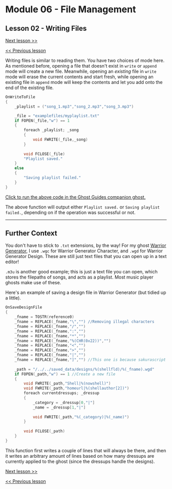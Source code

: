 # Module 06 - File Management

## Lesson 02 - Writing Files

[Next lesson >>](../module_06_file_management/03_deleting_files_and_working_with_directories.md)

[<< Previous lesson](../module_06_file_management/01_reading_files.md)

Writing files is similar to reading them. You have two choices of mode here. As mentioned before, opening a file that doesn't exist in `write` or `append` mode will create a new file. Meanwhile, opening an *existing* file in `write` mode will erase the current contents and start fresh, while opening an existing file in `append` mode will keep the contents and let you add onto the end of the existing file.

```c
OnWriteToFile
{
	_playlist = ("song_1.mp3","song_2.mp3","song_3.mp3")

	_file = "examplefiles/myplaylist.txt"
	if FOPEN(_file,"w") == 1
	{
		foreach _playlist; _song
		{
			void FWRITE(_file,_song)
		}
		
		void FCLOSE(_file)
		"Playlist saved."
	}
	else
	{
		"Saving playlist failed."
	}
}
```

[Click to run the above code in the Ghost Guides companion ghost.](https://zichqec.github.io/YAYA_Fundamentals/jump.html?url=x-ukagaka-link%3Atype%3Devent%26ghost%3DGhost%20Guides%26info%3DOnExample.M6.L2.WriteToFile)

The above function will output either `Playlist saved.` or `Saving playlist failed.`, depending on if the operation was successful or not.

---

## Further Context

You don't have to stick to `.txt` extensions, by the way! For my ghost [Warrior Generator](https://zichqec.github.io/s-the-skeleton/warrior_generator), I use `.wgc` for Warrior Generator Character, and `.wgd` for Warrior Generator Design. These are still just text files that you can open up in a text editor!

`.m3u` is another good example; this is just a text file you can open, which stores the filepaths of songs, and acts as a playlist. Most music player ghosts make use of these.

Here's an example of saving a design file in Warrior Generator (but tidied up a little).

```c
OnSaveDesignFile
{
	_fname = TOSTR(reference0)
	_fname = REPLACE(_fname,"\","") //Removing illegal characters
	_fname = REPLACE(_fname,"/","")
	_fname = REPLACE(_fname,":","")
	_fname = REPLACE(_fname,"*","")
	_fname = REPLACE(_fname,"%(CHR(0x22))","")
	_fname = REPLACE(_fname,"<","")
	_fname = REPLACE(_fname,">","")
	_fname = REPLACE(_fname,"|","")
	_fname = REPLACE(_fname,"]","") //This one is because sakurascript
	
	_path = "/../../saved_data/designs/%(shellfld)/%(_fname).wgd"
	if FOPEN(_path,"w") == 1 //Create a new file
	{
		void FWRITE(_path,"Shell|%(nowshell)")
		void FWRITE(_path,"homeurl|%(shellauthor[2])")
		foreach currentdressups; _dressup
		{
			_category = _dressup[0,"|"]
			_name = _dressup[1,"|"]
			
			void FWRITE(_path,"%(_category)|%(_name)")
		}
		
		void FCLOSE(_path)
	}
}
```

This function first writes a couple of lines that will always be there, and then it writes an arbitrary amount of lines based on how many dressups are currently applied to the ghost (since the dressups handle the designs).

[Next lesson >>](../module_06_file_management/03_deleting_files_and_working_with_directories.md)

[<< Previous lesson](../module_06_file_management/01_reading_files.md)
